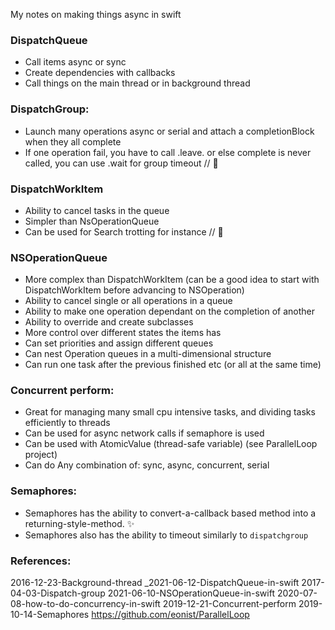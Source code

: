 My notes on making things async in swift <!--more-->

### DispatchQueue
- Call items async or sync
- Create dependencies with callbacks
- Call things on the main thread or in background thread

### DispatchGroup:
- Launch many operations async or serial and attach a completionBlock when they all complete
- If one operation fail, you have to call .leave. or else complete is never called, you can use .wait for group timeout
// 🏀

### DispatchWorkItem
- Ability to cancel tasks in the queue
- Simpler than NsOperationQueue
- Can be used for Search trotting for instance
// 🏀

### NSOperationQueue
- More complex than DispatchWorkItem (can be a good idea to start with DispatchWorkItem before advancing to NSOperation)
- Ability to cancel single or all operations in a queue
- Ability to make one operation dependant on the completion of another
- Ability to override and create subclasses
- More control over different states the items has
- Can set priorities and assign different queues
- Can nest Operation queues in a multi-dimensional structure
- Can run one task after the previous finished etc (or all at the same time)

### Concurrent perform:
- Great for managing many small cpu intensive tasks, and dividing tasks efficiently to threads
- Can be used for async network calls if semaphore is used
- Can be used with AtomicValue (thread-safe variable) (see ParallelLoop project)
- Can do Any combination of: sync, async, concurrent, serial

### Semaphores:
- Semaphores has the ability to convert-a-callback based method into a returning-style-method. ✨
- Semaphores also has the ability to timeout similarly to `dispatchgroup`

### References:
2016-12-23-Background-thread
_2021-06-12-DispatchQueue-in-swift
2017-04-03-Dispatch-group
2021-06-10-NSOperationQueue-in-swift
2020-07-08-how-to-do-concurrency-in-swift
2019-12-21-Concurrent-perform
2019-10-14-Semaphores
https://github.com/eonist/ParallelLoop
